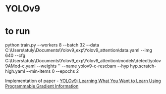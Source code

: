 # YOLOv9

# to run 
python train.py --workers 8 --batch 32 --data C:\Users\atuly\Documents\Yolov9_exp\Yolov9_attention\data.yaml --img 640 --cfg C:\Users\atuly\Documents\Yolov9_exp\Yolov9_attention\models\detect\yolov9AMod-c.yaml --weights '' --name yolov9-c-rescbam --hyp hyp.scratch-high.yaml --min-items 0 --epochs 2


Implementation of paper - [YOLOv9: Learning What You Want to Learn Using Programmable Gradient Information](https://arxiv.org/abs/2402.13616)


